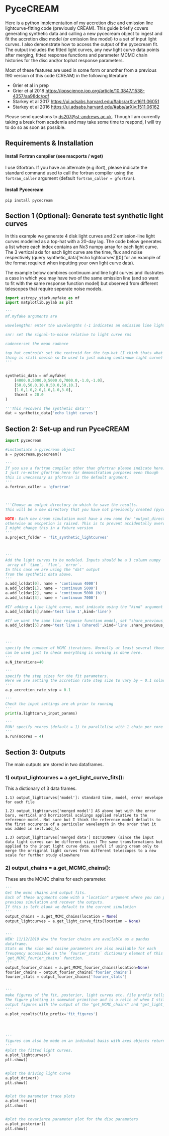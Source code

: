 # PyceCREAM

Here is a python implementaiton of my accretion disc and emission line lightcurve-fitting code (previously CREAM). This guide briefly covers generating synthetic data and calling a new pycecream object to ingest and fit the accretion disc model (or emission line model) to a set of input light curves. I also demonstrate how to access the output of the pycecream fit. The output includes the fitted light curves, any new light curve data points after merging, fitted response functions and parameter MCMC chain histories for the disc and/or tophat response parameters.

Most of these features are used in some form or another from a previous f90 version of this code (CREAM) in the following literature

* Grier et al in prep
* Grier et al 2018    https://iopscience.iop.org/article/10.3847/1538-4357/aa98dc/pdf
* Starkey et al 2017  https://ui.adsabs.harvard.edu/#abs/arXiv:1611.06051
* Starkey et al 2016  https://ui.adsabs.harvard.edu/#abs/arXiv:1511.06162

Please send questions to ds207@st-andrews.ac.uk. Though I am currently taking a break from academia and may take some time to respond, I will try to do so as soon as possible.


## Requirements & Installation

#### Install Fortran compiler (see macports / wget)
I use Gfortran. If you have an alternate (e.g ifort), 
please indicate the standard command used to call 
the fortran compiler using the ```fortran_caller``` argument 
(default ```fortran_caller = gfortran```).

#### Install Pycecream
```
pip install pycecream
```


##  Section 1 (Optional): Generate test synthetic light curves

In this example we generate 4 disk light curves and 2 emission-line light curves modelled as a top-hat with a 20-day lag. The code below generates a list where each index contains an Nx3 numpy array for each light curve. The 3 vertical axis for each light curve are the time, flux and noise respectively (query synthetic_data['echo lightcurves'][0] for an example of the format required when inputting your own light curve data).

The example below combines continuum and line light curves and illustrates a case in which you may have two of the same emission line (and so want to fit with the same response function model) but observed from different telescopes that require seperate noise models.


```python
import astropy_stark.myfake as mf
import matplotlib.pylab as plt

'''
mf.myfake arguments are

wavelengths: enter the wavelengths (-1 indicates an emission line light curve modelled with a top-hat response),

snr: set the signal-to-noise relative to light curve rms

cadence:set the mean cadence

top hat centroid: set the centroid for the top-hat (I think thats what this does but the line lag 
thing is still newish so Im used to just making continuum light curve)
'''


synthetic_data = mf.myfake(
    [4000.0,5000.0,5000.0,7000.0,-1.0,-1.0],
    [50.0,50.0,10.0,50.0,50,10.],
    [1.0,1.0,2.0,1.0,1.0,3.0],
    thcent = 20.0
)

'''This recovers the synthetic data'''
dat = synthetic_data['echo light curves']
```

##  Section 2: Set-up and run PyceCREAM




```python
import pycecream

#instantiate a pycecream object
a = pycecream.pycecream()

'''
If you use a fortran compiler other than gfortran please indicate here.
I just re-enter gfortran here for demonstration purposes even though 
this is unecassary as gfortran is the default argument.
'''
a.fortran_caller = 'gfortran'



'''Choose an output directory in which to save the results. 
This will be a new directory that you have not previously created (pycecream will make it automatically).

NOTE: Each new cream simulation must have a new name for "output_directory argument below 
otherwise an excpetion is raised. This is to prevent accidentally overwriting previous simulations. 
I might change this in a future version 
'''
a.project_folder = 'fit_synthetic_lightcurves'



'''
Add the light curves to be modeled. Inputs should be a 3 column numpy
 array of `time`, `flux`, `error`. 
In this case we are using the "dat" output 
from the synthetic data above.
'''
a.add_lc(dat[0], name = 'continuum 4000')
a.add_lc(dat[1], name = 'continuum 5000')
a.add_lc(dat[2], name = 'continuum 5000 (b)')
a.add_lc(dat[3], name = 'continuum 7000')

#If adding a line light curve, must indicate using the "kind" argument
a.add_lc(dat[4],name='test line 1',kind='line')

#If we want the same line response function model, set "share_previous_lag"=True
a.add_lc(dat[5],name='test line 1 (shared)',kind='line',share_previous_lag=True)



'''
specify the numnber of MCMC iterations. Normally at least several thousand are necessary but shorter numbers 
can be used just to check everything is working is done here.
'''
a.N_iterations=40

'''
specify the step sizes for the fit parameters. 
Here we are setting the accretion rate step size to vary by ~ 0.1 solar masses per year.
'''
a.p_accretion_rate_step = 0.1

'''
Check the input settings are ok prior to running
'''
print(a.lightcurve_input_params)

'''
RUN! specify ncores (default = 1) to parallelise with 1 chain per core
'''
a.run(ncores = 4)
```

## Section 3: Outputs

The main outputs are stored in two dataframes.

### 1) output_lightcurves = a.get_light_curve_fits():
This a dictionary of 3 data frames.

    1.1) output_lightcurves['model']: standard time, model, error envelope for each file

    1.2) output_lightcurves['merged model'] AS above but with the error bars, vertical and horrizontal scalings applied relative to the reference model. Not sure but I think the reference model defaults to the first occurence of a particular wavelength in the order that it was added in self.add_lc

    1.3) output_lightcurves['merged data'] DICTIONARY (since the input data light curves can be different sizes) The same transformations but applied to the input light curve data. useful if using cream only to merge the orriginal light curves from different telescopes to a new scale for further study elsewhere

### 2) output_chains = a.get_MCMC_chains(): 
These are the MCMC chains for each parameter.



```python
'''
Get the mcmc chains and output fits. 
Each of these arguments come with a "location" argument where you can point to a 
previous simulation and recover the outputs. 
If this is left blank we default to the current simulation
'''
output_chains = a.get_MCMC_chains(location = None)
output_lightcurves = a.get_light_curve_fits(location = None)


'''
NEW: 11/12/2019 Now the fourier chains are available as a pandas 
dataframe.
Stats on the sine and cosine parameters are also available for each 
freuqency accessible in the `fourier_stats` dictionary element of this
`get_MCMC_fourier_chains` function.
'''
output_fourier_chains = a.get_MCMC_fourier_chains(location=None)
fourier_chains = output_fourier_chains['fourier_chains']
fourier_stats = output_fourier_chains['fourier_stats']


'''
make figures of the fit, posterior, light curves etc. file prefix tells the code where you want to save the output.
The figure plotting is somewhat primitive and is a relic of when I still used cream. You may prefer to use your own
output figures with the output of the "get_MCMC_chains" and "get_light_curve_fits" functions above.
'''
a.plot_results(file_prefix='fit_figures')




'''
figures can also be made on an indivdual basis with axes objects returned from python plotting functions
'''
#plot the fitted light curves.
a.plot_lightcurves()
plt.show()


#plot the driving light curve
a.plot_driver()
plt.show()


#plot the parameter trace plots
a.plot_trace()
plt.show()


#plot the covariance parameter plot for the disc parameters
a.plot_posterior()
plt.show()


```



